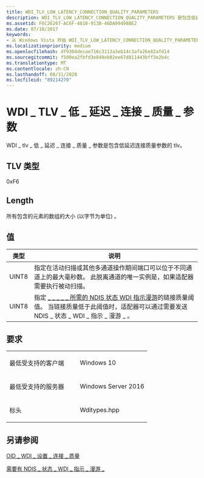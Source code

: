 ```yaml
---
title: WDI_TLV_LOW_LATENCY_CONNECTION_QUALITY_PARAMETERS
description: WDI_TLV_LOW_LATENCY_CONNECTION_QUALITY_PARAMETERS 是包含低延迟连接质量参数的 TLV。
ms.assetid: F6C26267-AC6F-4810-913B-46DA99498BE2
ms.date: 07/18/2017
keywords:
- 从 Windows Vista 开始 WDI_TLV_LOW_LATENCY_CONNECTION_QUALITY_PARAMETERS 网络驱动程序
ms.localizationpriority: medium
ms.openlocfilehash: df9304decae716c3113a3eb14c3afa26e82afd14
ms.sourcegitcommit: f500ea2fbfd3e849eb82ee67d011443bff3e2b4c
ms.translationtype: MT
ms.contentlocale: zh-CN
ms.lasthandoff: 08/31/2020
ms.locfileid: "89214270"
---
```

# <a name="wdi_tlv_low_latency_connection_quality_parameters"></a>WDI \_ TLV \_ 低 \_ 延迟 \_ 连接 \_ 质量 \_ 参数


WDI \_ tlv \_ 低 \_ 延迟 \_ 连接 \_ 质量 \_ 参数是包含低延迟连接质量参数的 tlv。

## <a name="tlv-type"></a>TLV 类型


0xF6

## <a name="length"></a>Length


所有包含的元素的数组的大小 (以字节为单位) 。

## <a name="values"></a>值


| 类型  | 说明                                                                                                                                                                                                                                                                            |
|-------|----------------------------------------------------------------------------------------------------------------------------------------------------------------------------------------------------------------------------------------------------------------------------------------|
| UINT8 | 指定在活动扫描或其他多通道操作期间端口可以位于不同通道上的最大毫秒数。 此脱离通道的唯一实例是，如果适配器需要执行被动扫描。                                 |
| UINT8 | 指定 [ \_ \_ \_ \_ \_ 所需的 NDIS 状态 WDI 指示漫游](./ndis-status-wdi-indication-roaming-needed.md)的链接质量阈值。 当链接质量低于此阈值时，适配器可以通过需要发送 NDIS \_ 状态 \_ WDI \_ 指示 \_ 漫游 \_ 。 |

 

<a name="requirements"></a>要求
------------

<table>
<colgroup>
<col width="50%" />
<col width="50%" />
</colgroup>
<tbody>
<tr class="odd">
<td><p>最低受支持的客户端</p></td>
<td><p>Windows 10</p></td>
</tr>
<tr class="even">
<td><p>最低受支持的服务器</p></td>
<td><p>Windows Server 2016</p></td>
</tr>
<tr class="odd">
<td><p>标头</p></td>
<td>Wditypes.hpp</td>
</tr>
</tbody>
</table>

## <a name="see-also"></a>另请参阅


[OID \_ WDI \_ 设置 \_ 连接 \_ 质量](./oid-wdi-set-connection-quality.md)

[需要有 NDIS \_ 状态 \_ WDI \_ 指示 \_ 漫游 \_](./ndis-status-wdi-indication-roaming-needed.md)

 


